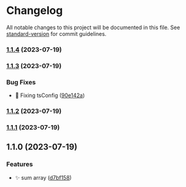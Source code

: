 # Changelog

All notable changes to this project will be documented in this file. See [standard-version](https://github.com/conventional-changelog/standard-version) for commit guidelines.

### [1.1.4](https://github.com/emilohlund-git/smoothie-ts/compare/v1.1.3...v1.1.4) (2023-07-19)

### [1.1.3](https://github.com/emilohlund-git/simpli/compare/v1.1.2...v1.1.3) (2023-07-19)


### Bug Fixes

* :bug: Fixing tsConfig ([90e142a](https://github.com/emilohlund-git/simpli/commit/90e142a64982ef9ae6d1d09ed2bd3a47a1b53b6a))

### [1.1.2](https://github.com/emilohlund-git/simpli/compare/v1.1.1...v1.1.2) (2023-07-19)

### [1.1.1](https://github.com/emilohlund-git/simpli/compare/v1.1.0...v1.1.1) (2023-07-19)

## 1.1.0 (2023-07-19)


### Features

* :sparkles: sum array ([d7bf158](https://github.com/emilohlund-git/simpli/commit/d7bf158c2f4b153af5e7ab7f8e83aa0ce265cbec))
